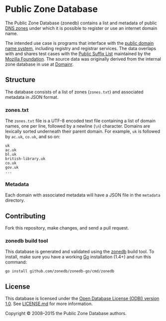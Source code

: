 # Public Zone Database

The Public Zone Database (zonedb) contains a list and metadata of public [DNS zones](http://en.wikipedia.org/wiki/DNS_zone) under which it is possible to register or use an internet domain name.

The intended use case is programs that interface with the [public domain name system](http://en.wikipedia.org/wiki/Domain_Name_System), including registry and registrar services. The data overlaps with and shares test cases with the [Public Suffix List](http://publicsuffix.org/) maintained by the [Mozilla Foundation](https://mozilla.org/). The source data was originally derived from the internal zone database in use at [Domainr](https://domainr.com/).

## Structure

The database consists of a list of zones (`zones.txt`) and associated metadata in JSON format.

### zones.txt

The `zones.txt` file is a UTF-8 encoded text file containing a list of domain names, one per line, followed by a newline (`\n`) character. Domains are lexically sorted underneath their parent domain. For example, `uk` is followed by `ac.uk`, `co.uk`, and so on:

```text
uk
ac.uk
bl.uk
british-library.uk
co.uk
gov.uk
...
```

### Metadata

Each domain with associated metadata will have a JSON file in the `metadata` directory.

## Contributing

Fork this repository, make changes, and send a pull request.

### zonedb build tool

This database is generated and validated using the [zonedb](https://github.com/zonedb/zonedb-go) build tool. To install, make sure you have a working [Go](https://golang.org) installation (1.4+) and run this command:

```shell
go install github.com/zonedb/zonedb-go/cmd/zonedb
```

## License

This database is licensed under the [Open Database License (ODBl) version 1.0](http://opendatacommons.org/licenses/odbl/1.0/). See [LICENSE.md](https://github.com/domainr/zonedb/blob/master/LICENSE.md) for more information.

Copyright © 2008–2015 the Public Zone Database authors.
